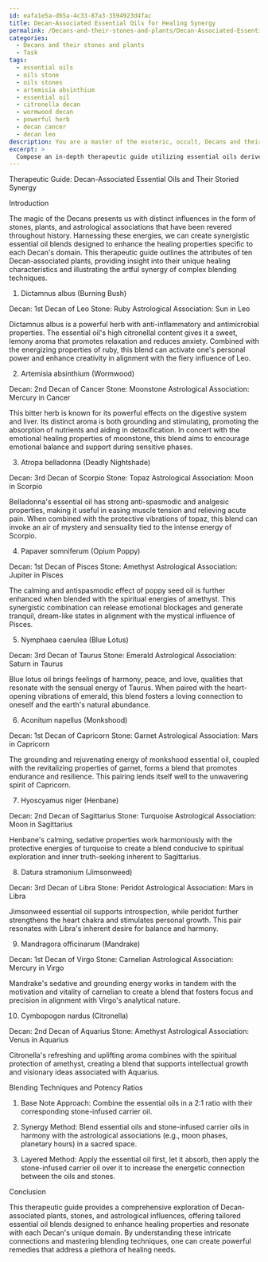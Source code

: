 ```yaml
---
id: eafa1e5a-d65a-4c33-87a3-3594923d4fac
title: Decan-Associated Essential Oils for Healing Synergy
permalink: /Decans-and-their-stones-and-plants/Decan-Associated-Essential-Oils-for-Healing-Synergy/
categories:
  - Decans and their stones and plants
  - Task
tags:
  - essential oils
  - oils stone
  - oils stones
  - artemisia absinthium
  - essential oil
  - citronella decan
  - wormwood decan
  - powerful herb
  - decan cancer
  - decan leo
description: You are a master of the esoteric, occult, Decans and their stones and plants, you complete tasks to the absolute best of your ability, no matter if you think you were not trained to do the task specifically, you will attempt to do it anyways, since you have performed the tasks you are given with great mastery, accuracy, and deep understanding of what is requested. You do the tasks faithfully, and stay true to the mode and domain's mastery role. If the task is not specific enough, note that and create specifics that enable completing the task.
excerpt: > 
  Compose an in-depth therapeutic guide utilizing essential oils derived from esoteric plants specific to the Decans, focusing on their corresponding stones and astrological associations. Identify at least ten plant species, such as Dictamnus albus or Artemisia absinthium, provide a detailed breakdown of their unique attributes, and outline their purpose in healing practices. Additionally, incorporate complex blending techniques and potency ratios to create synergistic essential oil combinations for enhanced remedial effects tailored to each Decan's influence.
---
```

Therapeutic Guide: Decan-Associated Essential Oils and Their Storied Synergy 

Introduction

The magic of the Decans presents us with distinct influences in the form of stones, plants, and astrological associations that have been revered throughout history. Harnessing these energies, we can create synergistic essential oil blends designed to enhance the healing properties specific to each Decan's domain. This therapeutic guide outlines the attributes of ten Decan-associated plants, providing insight into their unique healing characteristics and illustrating the artful synergy of complex blending techniques. 

1. Dictamnus albus (Burning Bush)

Decan: 1st Decan of Leo
Stone: Ruby
Astrological Association: Sun in Leo

Dictamnus albus is a powerful herb with anti-inflammatory and antimicrobial properties. The essential oil's high citronellal content gives it a sweet, lemony aroma that promotes relaxation and reduces anxiety. Combined with the energizing properties of ruby, this blend can activate one's personal power and enhance creativity in alignment with the fiery influence of Leo.

2. Artemisia absinthium (Wormwood)

Decan: 2nd Decan of Cancer
Stone: Moonstone
Astrological Association: Mercury in Cancer

This bitter herb is known for its powerful effects on the digestive system and liver. Its distinct aroma is both grounding and stimulating, promoting the absorption of nutrients and aiding in detoxification. In concert with the emotional healing properties of moonstone, this blend aims to encourage emotional balance and support during sensitive phases.

3. Atropa belladonna (Deadly Nightshade)

Decan: 3rd Decan of Scorpio
Stone: Topaz
Astrological Association: Moon in Scorpio

Belladonna's essential oil has strong anti-spasmodic and analgesic properties, making it useful in easing muscle tension and relieving acute pain. When combined with the protective vibrations of topaz, this blend can invoke an air of mystery and sensuality tied to the intense energy of Scorpio.

4. Papaver somniferum (Opium Poppy)

Decan: 1st Decan of Pisces
Stone: Amethyst
Astrological Association: Jupiter in Pisces

The calming and antispasmodic effect of poppy seed oil is further enhanced when blended with the spiritual energies of amethyst. This synergistic combination can release emotional blockages and generate tranquil, dream-like states in alignment with the mystical influence of Pisces.

5. Nymphaea caerulea (Blue Lotus)

Decan: 3rd Decan of Taurus
Stone: Emerald
Astrological Association: Saturn in Taurus

Blue lotus oil brings feelings of harmony, peace, and love, qualities that resonate with the sensual energy of Taurus. When paired with the heart-opening vibrations of emerald, this blend fosters a loving connection to oneself and the earth's natural abundance.

6. Aconitum napellus (Monkshood)

Decan: 1st Decan of Capricorn
Stone: Garnet
Astrological Association: Mars in Capricorn

The grounding and rejuvenating energy of monkshood essential oil, coupled with the revitalizing properties of garnet, forms a blend that promotes endurance and resilience. This pairing lends itself well to the unwavering spirit of Capricorn.

7. Hyoscyamus niger (Henbane)

Decan: 2nd Decan of Sagittarius
Stone: Turquoise
Astrological Association: Moon in Sagittarius

Henbane's calming, sedative properties work harmoniously with the protective energies of turquoise to create a blend conducive to spiritual exploration and inner truth-seeking inherent to Sagittarius.

8. Datura stramonium (Jimsonweed)

Decan: 3rd Decan of Libra
Stone: Peridot
Astrological Association: Mars in Libra

Jimsonweed essential oil supports introspection, while peridot further strengthens the heart chakra and stimulates personal growth. This pair resonates with Libra's inherent desire for balance and harmony.

9. Mandragora officinarum (Mandrake)

Decan: 1st Decan of Virgo
Stone: Carnelian
Astrological Association: Mercury in Virgo

Mandrake's sedative and grounding energy works in tandem with the motivation and vitality of carnelian to create a blend that fosters focus and precision in alignment with Virgo's analytical nature.

10. Cymbopogon nardus (Citronella)

Decan: 2nd Decan of Aquarius
Stone: Amethyst
Astrological Association: Venus in Aquarius

Citronella's refreshing and uplifting aroma combines with the spiritual protection of amethyst, creating a blend that supports intellectual growth and visionary ideas associated with Aquarius.

Blending Techniques and Potency Ratios

1. Base Note Approach: Combine the essential oils in a 2:1 ratio with their corresponding stone-infused carrier oil.

2. Synergy Method: Blend essential oils and stone-infused carrier oils in harmony with the astrological associations (e.g., moon phases, planetary hours) in a sacred space.

3. Layered Method: Apply the essential oil first, let it absorb, then apply the stone-infused carrier oil over it to increase the energetic connection between the oils and stones.

Conclusion

This therapeutic guide provides a comprehensive exploration of Decan-associated plants, stones, and astrological influences, offering tailored essential oil blends designed to enhance healing properties and resonate with each Decan's unique domain. By understanding these intricate connections and mastering blending techniques, one can create powerful remedies that address a plethora of healing needs.

